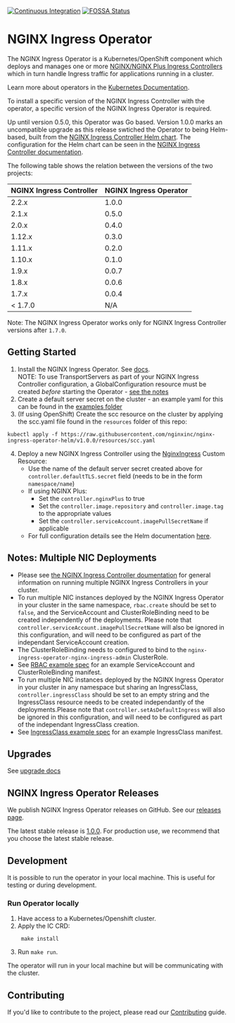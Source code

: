 [![Continuous Integration](https://github.com/nginxinc/nginx-ingress-helm-operator/workflows/Continuous%20Integration/badge.svg)](https://github.com/nginxinc/nginx-ingress-helm-operator/actions) [![FOSSA Status](https://app.fossa.com/api/projects/custom%2B5618%2Fgithub.com%2Fnginxinc%2Fnginx-ingress-helm-operator.svg?type=shield)](https://app.fossa.com/projects/custom%2B5618%2Fgithub.com%2Fnginxinc%2Fnginx-ingress-helm-operator?ref=badge_shield)

# NGINX Ingress Operator

The NGINX Ingress Operator is a Kubernetes/OpenShift component which deploys and manages one or more [NGINX/NGINX Plus Ingress Controllers](https://github.com/nginxinc/kubernetes-ingress) which in turn handle Ingress traffic for applications running in a cluster.

Learn more about operators in the [Kubernetes Documentation](https://kubernetes.io/docs/concepts/extend-kubernetes/operator/).

To install a specific version of the NGINX Ingress Controller with the operator, a specific version of the NGINX Ingress Operator is required.

Up until version 0.5.0, this Operator was Go based. Version 1.0.0 marks an uncompatible upgrade as this release swtiched the Operator to being Helm-based, built from the [NGINX Ingress Controller Helm chart](http://helm.nginx.com/#nginx-ingress-controller). The configuration for the Helm chart can be seen in the [NGINX Ingress Controller documentation](https://docs.nginx.com/nginx-ingress-controller/installation/installation-with-helm/#configuration).

The following table shows the relation between the versions of the two projects:

| NGINX Ingress Controller | NGINX Ingress Operator |
| --- | --- |
| 2.2.x | 1.0.0 |
| 2.1.x | 0.5.0 |
| 2.0.x | 0.4.0 |
| 1.12.x | 0.3.0 |
| 1.11.x | 0.2.0 |
| 1.10.x | 0.1.0 |
| 1.9.x | 0.0.7 |
| 1.8.x | 0.0.6 |
| 1.7.x | 0.0.4 |
| < 1.7.0 | N/A |

Note: The NGINX Ingress Operator works only for NGINX Ingress Controller versions after `1.7.0`.

## Getting Started

1. Install the NGINX Ingress Operator. See [docs](./docs/installation.md).
   <br> NOTE: To use TransportServers as part of your NGINX Ingress Controller configuration, a GlobalConfiguration resource must be created *before* starting the Operator - [see the notes](./examples/deployment-oss-min/README.md#TransportServers)
2. Create a default server secret on the cluster - an example yaml for this can be found in the [examples folder](https://github.com/nginxinc/nginx-ingress-helm-operator/blob/v1.0.0/examples/default-server-secret.yaml)
3. (If using OpenShift) Create the scc resource on the cluster by applying the scc.yaml file found in the `resources` folder of this repo:
  ```shell
  kubectl apply -f https://raw.githubusercontent.com/nginxinc/nginx-ingress-operator-helm/v1.0.0/resources/scc.yaml
  ```
4. Deploy a new NGINX Ingress Controller using the [NginxIngress](./config/samples/charts_v1alpha1_nginxingress.yaml) Custom Resource:
    * Use the name of the default server secret created above for `controller.defaultTLS.secret` field (needs to be in the form `namespace/name`)
    * If using NGINX Plus:
      * Set the `controller.nginxPlus` to true
      * Set the `controller.image.repository` and `controller.image.tag` to the appropriate values
      * Set the `controller.serviceAccount.imagePullSecretName` if applicable
    * For full configuration details see the Helm documentation [here](https://docs.nginx.com/nginx-ingress-controller/installation/installation-with-helm/#configuration).


## Notes: Multiple NIC Deployments
* Please see [the NGINX Ingress Controller doumentation](https://docs.nginx.com/nginx-ingress-controller/installation/running-multiple-ingress-controllers/) for general information on running multiple NGINX Ingress Controllers in your cluster.
* To run multiple NIC instances deployed by the NGINX Ingress Operator in your cluster in the same namespace, `rbac.create` should be set to `false`, and the ServiceAccount and ClusterRoleBinding need to be created independently of the deployments. Please note that `controller.serviceAccount.imagePullSecretName` will also be ignored in this configuration, and will need to be configured as part of the independant ServiceAccount creation.
* The ClusterRoleBinding needs to configured to bind to the `nginx-ingress-operator-nginx-ingress-admin` ClusterRole.
* See [RBAC example spec](../resources/rbac-example.yaml) for an example ServiceAccount and ClusterRoleBinding manifest.
* To run multiple NIC instances deployed by the NGINX Ingress Operator in your cluster in any namespace but sharing an IngressClass, `controller.ingressClass` should be set to an empty string and the IngressClass resource needs to be created independantly of the deployments.Please note that `controller.setAsDefaultIngress` will also be ignored in this configuration, and will need to be configured as part of the independant IngressClass creation.
* See [IngressClass example spec](../resources/ingress-class.yaml) for an example IngressClass manifest.

## Upgrades

See [upgrade docs](./docs/upgrades)

## NGINX Ingress Operator Releases
We publish NGINX Ingress Operator releases on GitHub. See our [releases page](https://github.com/nginxinc/nginx-ingress-helm-operator/releases).

The latest stable release is [1.0.0](https://github.com/nginxinc/nginx-ingress-helm-operator/releases/tag/v1.0.0). For production use, we recommend that you choose the latest stable release.

## Development

It is possible to run the operator in your local machine. This is useful for testing or during development.

### Run Operator locally

1. Have access to a Kubernetes/Openshift cluster.
1. Apply the IC CRD:
   ```
    make install
    ```
2. Run `make run`.

The operator will run in your local machine but will be communicating with the cluster.

## Contributing

If you'd like to contribute to the project, please read our [Contributing](./CONTRIBUTING.md) guide.
